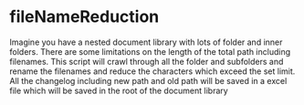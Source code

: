 # fileNameReduction
Imagine you have a nested document library with lots of folder and inner folders. There are some limitations on the length of the total path including filenames. This script will crawl through all the folder and subfolders and rename the filenames and reduce the characters which exceed the set limit. All the changelog including new path and old path will be saved in a excel file which will be saved in the root of the document library

